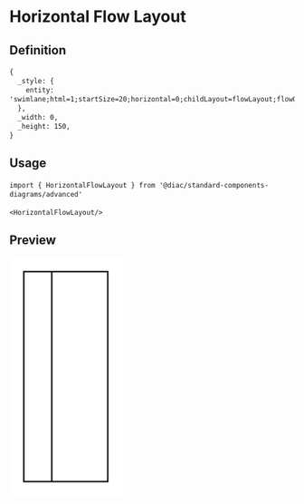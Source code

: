 # Horizontal Flow Layout

## Definition

```
{
  _style: { 
    entity: 'swimlane;html=1;startSize=20;horizontal=0;childLayout=flowLayout;flowOrientation=west;resizable=0;interRankCellSpacing=50;containerType=tree;fontSize=12;',
  },
  _width: 0,
  _height: 150,
}
```

## Usage

```
import { HorizontalFlowLayout } from '@diac/standard-components-diagrams/advanced'

<HorizontalFlowLayout/>
```

## Preview

<img src="./horizontal-flow-layout.png" width="200"/>
